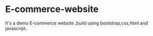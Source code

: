 # E-commerce-website
It's a demo E-commerce website ,build using bootstrap,css,html and javascript.

